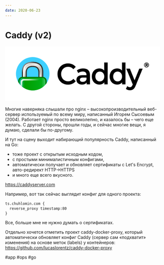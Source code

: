 ```yaml
---
date: 2020-06-23
---
```


# Caddy (v2)

![Caddy logo](caddy.png "Caddy logo")

Многие наверняка слышали про nginx – высокопроизводительный веб-сервер используемый по всему миру, написанный Игорем Сысоевым (2004).
Работает nginx просто великолепно, и казалось бы – чего еще желать. С другой стороны, прошли годы, и сейчас многие вещи, я думаю, сделали бы по-другому.

И тут на сцену выходит набирающий популярность Caddy, написанный на Go:

- тоже проект с открытым исходным кодом,
- с простыми минималистичным конфигами,
- автоматически получает и обновляет сертификаты с Let's Encrypt, авто-редирект HTTP→HTTPS
- и много еще всего вкусного.

https://caddyserver.com

Например, вот так сейчас выглядит конфиг для одного проекта:

```caddyfile
ts.chuhlomin.com {
  reverse_proxy timestamp:80
}
```

Все, больше мне не нужно думать о сертификатах.

Отдельно хочется отметить проект caddy-docker-proxy, который автоматически обновляет конфиг Caddy (сервер сам «подхватит» изменения) на основе меток (labels) у контейнеров:
https://github.com/lucaslorentz/caddy-docker-proxy

#app #ops #go
